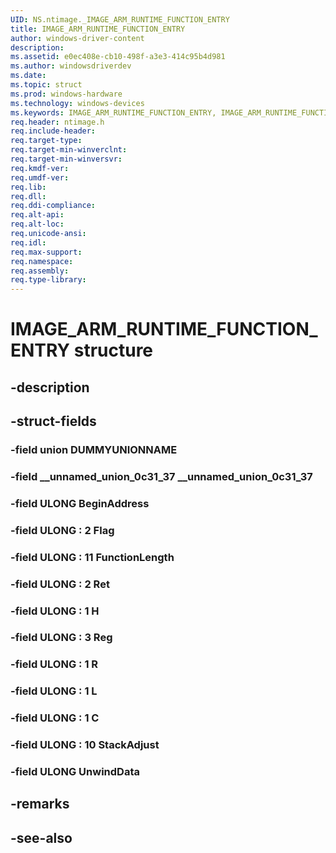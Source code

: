 ```yaml
---
UID: NS.ntimage._IMAGE_ARM_RUNTIME_FUNCTION_ENTRY
title: IMAGE_ARM_RUNTIME_FUNCTION_ENTRY
author: windows-driver-content
description: 
ms.assetid: e0ec408e-cb10-498f-a3e3-414c95b4d981
ms.author: windowsdriverdev
ms.date: 
ms.topic: struct
ms.prod: windows-hardware
ms.technology: windows-devices
ms.keywords: IMAGE_ARM_RUNTIME_FUNCTION_ENTRY, IMAGE_ARM_RUNTIME_FUNCTION_ENTRY, *PIMAGE_ARM_RUNTIME_FUNCTION_ENTRY
req.header: ntimage.h
req.include-header:
req.target-type:
req.target-min-winverclnt:
req.target-min-winversvr:
req.kmdf-ver:
req.umdf-ver:
req.lib:
req.dll:
req.ddi-compliance:
req.alt-api:
req.alt-loc:
req.unicode-ansi:
req.idl:
req.max-support:
req.namespace:
req.assembly:
req.type-library:
---
```


# IMAGE_ARM_RUNTIME_FUNCTION_ENTRY structure

## -description



## -struct-fields

### -field union DUMMYUNIONNAME			
 	
### -field __unnamed_union_0c31_37 __unnamed_union_0c31_37			
 	
### -field ULONG BeginAddress			
 	
### -field ULONG  : 2 Flag			
 	
### -field ULONG  : 11 FunctionLength			
 	
### -field ULONG  : 2 Ret			
 	
### -field ULONG  : 1 H			
 	
### -field ULONG  : 3 Reg			
 	
### -field ULONG  : 1 R			
 	
### -field ULONG  : 1 L			
 	
### -field ULONG  : 1 C			
 	
### -field ULONG  : 10 StackAdjust			
 	
### -field ULONG UnwindData			
 	
## -remarks

## -see-also